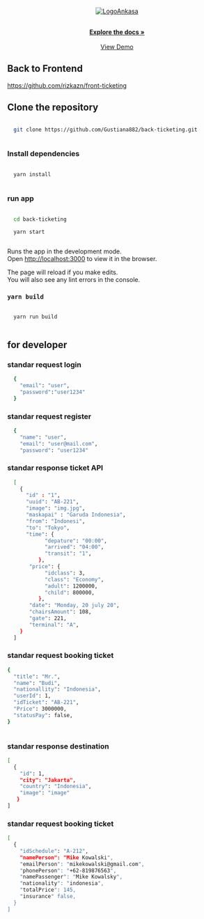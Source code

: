 <!-- PROJECT LOGO -->
<br />
<p align="center">
  <a href="https://github.com/calvinrahmat/blanja.git">
    <img src="https://res.cloudinary.com/calvin-cloud/image/upload/v1631588597/Ankasa/Logo_Ankasa_cm4gp9.svg"  alt="LogoAnkasa">
  </a>

  <p align="center">
    <br />
    <a href="https://github.com/calvinrahmat/back-ticketing.git"><strong>Explore the docs »</strong></a>
    <br />
    <br />
    <a href="http://ankasa.online/">View Demo</a>
  </p>
</p>

## Back to Frontend

<a href="https://github.com/Gustiana882/front-ticketing">https://github.com/rizkazn/front-ticketing</a>

## Clone the repository

```bash

  git clone https://github.com/Gustiana882/back-ticketing.git
  
```

### Install dependencies
```bash

  yarn install
  
```

### run app
```bash

  cd back-ticketing

  yarn start
  
```

Runs the app in the development mode.\
Open [http://localhost:3000](http://localhost:3000) to view it in the browser.

The page will reload if you make edits.\
You will also see any lint errors in the console.

### `yarn build`

```bash

  yarn run build
  
```
## for developer

### standar request login 
```bash
  {
    "email": "user",
    "password":"user1234"
  }
```

### standar request register
```bash
  {
    "name": "user",
    "email": "user@mail.com",
    "password": "user1234"
```

### standar response ticket API
```bash
  [
    { 
      "id" : "1",
      "uuid": "AB-221",
      "image": "img.jpg",
      "maskapai" : "Garuda Indonesia",
      "from": "Indonesi",
      "to": "Tokyo",
      "time": {
            "depature": "00:00",
            "arrived": "04:00",
            "transit": "1",
          },
       "price": {
            "idclass": 3,
            "class": "Economy",
            "adult": 1200000,
            "child": 800000,
          },
       "date": "Monday, 20 july 20",
       "chairsAmount": 108,
       "gate": 221,
       "terminal": "A",
    }
  ]
```

### standar request booking ticket
```bash
{
  "title": "Mr.",
  "name": "Budi",
  "nationallity": "Indonesia",
  "userId": 1,
  "idTicket": "AB-221",
  "Price": 3000000,
  "statusPay": false,
}
  
```

### standar response destination
```bash
[
  {
    "id": 1,
    "city": "Jakarta",
    "country": "Indonesia",
    "image": "image"
   }
]
```

### standar request booking ticket
```bash
[
  {
    "idSchedule": "A-212",
    "namePerson": "Mike Kowalski",
    "emailPerson": "mikekowalski@gmail.com",
    "phonePerson": "+62-819876563",
    "namePassenger": "Mike Kowalsky",
    "nationality": "indonesia",
    "totalPrice": 145,
    "insurance" false,
  }
]
```
